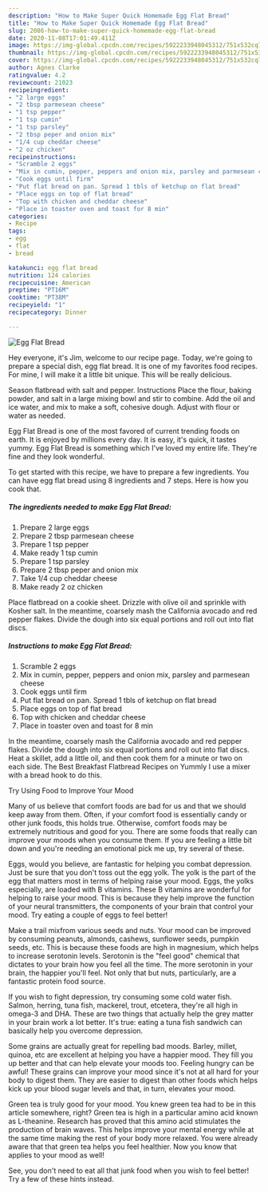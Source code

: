 ```yaml
---
description: "How to Make Super Quick Homemade Egg Flat Bread"
title: "How to Make Super Quick Homemade Egg Flat Bread"
slug: 2086-how-to-make-super-quick-homemade-egg-flat-bread
date: 2020-11-08T17:01:49.411Z
image: https://img-global.cpcdn.com/recipes/5922233948045312/751x532cq70/egg-flat-bread-recipe-main-photo.jpg
thumbnail: https://img-global.cpcdn.com/recipes/5922233948045312/751x532cq70/egg-flat-bread-recipe-main-photo.jpg
cover: https://img-global.cpcdn.com/recipes/5922233948045312/751x532cq70/egg-flat-bread-recipe-main-photo.jpg
author: Agnes Clarke
ratingvalue: 4.2
reviewcount: 21023
recipeingredient:
- "2 large eggs"
- "2 tbsp parmesean cheese"
- "1 tsp pepper"
- "1 tsp cumin"
- "1 tsp parsley"
- "2 tbsp peper and onion mix"
- "1/4 cup cheddar cheese"
- "2 oz chicken"
recipeinstructions:
- "Scramble 2 eggs"
- "Mix in cumin, pepper, peppers and onion mix, parsley and parmesean cheese"
- "Cook eggs until firm"
- "Put flat bread on pan. Spread 1 tbls of ketchup on flat bread"
- "Place eggs on top of flat bread"
- "Top with chicken and cheddar cheese"
- "Place in toaster oven and toast for 8 min"
categories:
- Recipe
tags:
- egg
- flat
- bread

katakunci: egg flat bread 
nutrition: 124 calories
recipecuisine: American
preptime: "PT16M"
cooktime: "PT38M"
recipeyield: "1"
recipecategory: Dinner

---
```



![Egg Flat Bread](https://img-global.cpcdn.com/recipes/5922233948045312/751x532cq70/egg-flat-bread-recipe-main-photo.jpg)

Hey everyone, it's Jim, welcome to our recipe page. Today, we're going to prepare a special dish, egg flat bread. It is one of my favorites food recipes. For mine, I will make it a little bit unique. This will be really delicious.

Season flatbread with salt and pepper. Instructions Place the flour, baking powder, and salt in a large mixing bowl and stir to combine. Add the oil and ice water, and mix to make a soft, cohesive dough. Adjust with flour or water as needed.

Egg Flat Bread is one of the most favored of current trending foods on earth. It is enjoyed by millions every day. It is easy, it's quick, it tastes yummy. Egg Flat Bread is something which I've loved my entire life. They're fine and they look wonderful.


To get started with this recipe, we have to prepare a few ingredients. You can have egg flat bread using 8 ingredients and 7 steps. Here is how you cook that.

<!--inarticleads1-->

##### The ingredients needed to make Egg Flat Bread:

1. Prepare 2 large eggs
1. Prepare 2 tbsp parmesean cheese
1. Prepare 1 tsp pepper
1. Make ready 1 tsp cumin
1. Prepare 1 tsp parsley
1. Prepare 2 tbsp peper and onion mix
1. Take 1/4 cup cheddar cheese
1. Make ready 2 oz chicken


Place flatbread on a cookie sheet. Drizzle with olive oil and sprinkle with Kosher salt. In the meantime, coarsely mash the California avocado and red pepper flakes. Divide the dough into six equal portions and roll out into flat discs. 

<!--inarticleads2-->

##### Instructions to make Egg Flat Bread:

1. Scramble 2 eggs
1. Mix in cumin, pepper, peppers and onion mix, parsley and parmesean cheese
1. Cook eggs until firm
1. Put flat bread on pan. Spread 1 tbls of ketchup on flat bread
1. Place eggs on top of flat bread
1. Top with chicken and cheddar cheese
1. Place in toaster oven and toast for 8 min


In the meantime, coarsely mash the California avocado and red pepper flakes. Divide the dough into six equal portions and roll out into flat discs. Heat a skillet, add a little oil, and then cook them for a minute or two on each side. The Best Breakfast Flatbread Recipes on Yummly I use a mixer with a bread hook to do this. 

Try Using Food to Improve Your Mood


Many of us believe that comfort foods are bad for us and that we should keep away from them. Often, if your comfort food is essentially candy or other junk foods, this holds true. Otherwise, comfort foods may be extremely nutritious and good for you. There are some foods that really can improve your moods when you consume them. If you are feeling a little bit down and you're needing an emotional pick me up, try several of these.

Eggs, would you believe, are fantastic for helping you combat depression. Just be sure that you don't toss out the egg yolk. The yolk is the part of the egg that matters most in terms of helping raise your mood. Eggs, the yolks especially, are loaded with B vitamins. These B vitamins are wonderful for helping to raise your mood. This is because they help improve the function of your neural transmitters, the components of your brain that control your mood. Try eating a couple of eggs to feel better!

Make a trail mixfrom various seeds and nuts. Your mood can be improved by consuming peanuts, almonds, cashews, sunflower seeds, pumpkin seeds, etc. This is because these foods are high in magnesium, which helps to increase serotonin levels. Serotonin is the "feel good" chemical that dictates to your brain how you feel all the time. The more serotonin in your brain, the happier you'll feel. Not only that but nuts, particularly, are a fantastic protein food source.

If you wish to fight depression, try consuming some cold water fish. Salmon, herring, tuna fish, mackerel, trout, etcetera, they're all high in omega-3 and DHA. These are two things that actually help the grey matter in your brain work a lot better. It's true: eating a tuna fish sandwich can basically help you overcome depression. 

Some grains are actually great for repelling bad moods. Barley, millet, quinoa, etc are excellent at helping you have a happier mood. They fill you up better and that can help elevate your moods too. Feeling hungry can be awful! These grains can improve your mood since it's not at all hard for your body to digest them. They are easier to digest than other foods which helps kick up your blood sugar levels and that, in turn, elevates your mood.

Green tea is truly good for your mood. You knew green tea had to be in this article somewhere, right? Green tea is high in a particular amino acid known as L-theanine. Research has proved that this amino acid stimulates the production of brain waves. This helps improve your mental energy while at the same time making the rest of your body more relaxed. You were already aware that that green tea helps you feel healthier. Now you know that applies to your mood as well!

See, you don't need to eat all that junk food when you wish to feel better! Try  a few  of  these  hints  instead.

